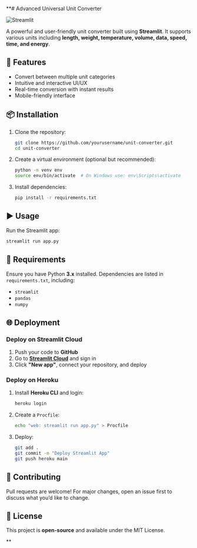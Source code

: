**# Advanced Universal Unit Converter

![Streamlit](https://img.shields.io/badge/Built%20With-Streamlit-red)

A powerful and user-friendly unit converter built using **Streamlit**. It supports various units including **length, weight, temperature, volume, data, speed, time, and energy**.

## 🚀 Features
- Convert between multiple unit categories
- Intuitive and interactive UI/UX
- Real-time conversion with instant results
- Mobile-friendly interface

## 📦 Installation
1. Clone the repository:
   ```sh
   git clone https://github.com/yourusername/unit-converter.git
   cd unit-converter
   ```

2. Create a virtual environment (optional but recommended):
   ```sh
   python -m venv env
   source env/bin/activate  # On Windows use: env\Scripts\activate
   ```

3. Install dependencies:
   ```sh
   pip install -r requirements.txt
   ```

## ▶️ Usage
Run the Streamlit app:
```sh
streamlit run app.py
```

## 📜 Requirements
Ensure you have Python **3.x** installed.
Dependencies are listed in `requirements.txt`, including:
- `streamlit`
- `pandas`
- `numpy`

## 🌐 Deployment
### **Deploy on Streamlit Cloud**
1. Push your code to **GitHub**
2. Go to **[Streamlit Cloud](https://share.streamlit.io/)** and sign in
3. Click **"New app"**, connect your repository, and deploy

### **Deploy on Heroku**
1. Install **Heroku CLI** and login:
   ```sh
   heroku login
   ```
2. Create a `Procfile`:
   ```sh
   echo "web: streamlit run app.py" > Procfile
   ```
3. Deploy:
   ```sh
   git add .
   git commit -m "Deploy Streamlit App"
   git push heroku main
   ```

## 🤝 Contributing
Pull requests are welcome! For major changes, open an issue first to discuss what you’d like to change.

## 📜 License
This project is **open-source** and available under the MIT License.


**
